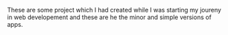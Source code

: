 These are some project which I had created while I was starting my joureny in web developement and these are he the minor and simple versions of apps.

